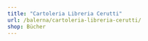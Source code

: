 ```yaml
---
title: "Cartoleria Libreria Cerutti"
url: /balerna/cartoleria-libreria-cerutti/
shop: Bücher
---
```

